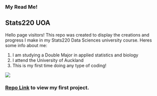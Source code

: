 ### My Read Me!
## Stats220 UOA
Hello page visitors!
This repo was created to display the creations and progress I make in my Stats220 Data Sciences university course. Heres some info about me:
1. I am studying a Double Major in applied statistics and biology 
2. I attend the University of Auckland
3. This is my first time doing any type of coding!


![](https://www.seekpng.com/png/full/49-493201_atlanta-air-conditioning-sunglasses-fun-fixed-smiling-thumbs.png)

### [Repo Link](https://1Daniel-Perkins1.github.io/Stats-220/) to view my first project.
